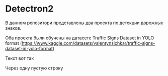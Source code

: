 <h1>Detectron2</h1>
В данном репозитори представлены два проекта по детекции дорожных знаков.  


Оба проекта были обучены на датасете Traffic Signs Dataset in YOLO format (https://www.kaggle.com/datasets/valentynsichkar/traffic-signs-dataset-in-yolo-format)

Текст вот так

Через одну пустую строку  
